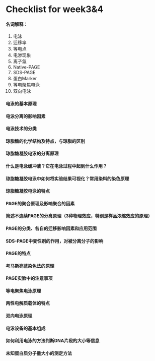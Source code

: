 # Checklist for week3&4
#### 名词解释：
1. 电泳
2. 迁移率
3. 等电点
4. 电渗现象
5. 离子氛
6. Native-PAGE
7. SDS-PAGE
8. 蛋白Marker
9. 等电聚焦电泳
10. 双向电泳
   
#### 电泳的基本原理
#### 电泳分离的影响因素
#### 电泳技术的分类
#### 琼脂糖的化学结构及特点，与琼脂的区别
#### 琼脂糖凝胶电泳的分离原理
#### 什么是电泳缓冲液？它在电泳过程中起到什么作用？
#### 琼脂糖凝胶电泳中如何将实验结果可视化？常用染料的染色原理
#### 琼脂糖凝胶电泳的特点
#### PAGE的聚合原理及影响聚合的因素
#### 简述不连续PAGE的分离原理（3种物理效应，特别是样品浓缩效应的原理）
#### PAGE的分类、各自的迁移影响因素和应用范围
#### SDS-PAGE中变性剂的作用，对被分离分子的影响
#### PAGE的特点
#### 考马斯亮蓝染色法的原理
#### PAGE实验中的注意事项
#### 等电聚焦电泳原理
#### 两性电解质载体的特点
#### 双向电泳原理
#### 电泳设备的基本组成
#### 如何利用电泳的方法判断DNA片段的大小等信息
#### 未知蛋白质分子量大小的测定方法
